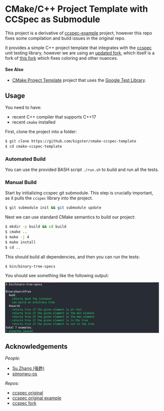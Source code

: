 # CMake/C++ Project Template with CCSpec as Submodule

This project is a derivative of [ccspec-example](https://github.com/zhangsu/ccspec-example/) project, however this repo fixes some compilation and build issues in the original repo.

It provides a simple C++ project template that integrates with the [ccspec](https://github.com/zhangsu/ccspec) unit testing library, however we are using an [updated fork](https://github.com/kigster/ccspec), which itself is a fork of [this fork](https://github.com/simonwu-os/ccspec) which fixes coloring and other nuances.

#### See Also

 * [CMake Project Template](https://github.com/kigster/cmake-project-template) project that uses the [Google Test Library](https://github.com/google/googletest).

## Usage

You need to have:

 * recent C++ compiler that supports C++17
 * recent `cmake` installed

 First, clone the project into a folder:

```bash
$ git clone https://github.com/kigster/cmake-ccspec-template
$ cd cmake-ccspec-template
```

### Automated Build

You can use the provided BASH script `./run.sh` to build and run all the tests.

### Manual Build

Start by initializing ccspec git submodule. This step is crucially important, as it pulls the `ccspec` library into the project.

```bash
$ git submodule init && git submodule update
```

Next we can use standard CMake semantics to build our project:

```bash
$ mkdir -p build && cd build
$ cmake ..
$ make -j 4 
$ make install
$ cd ..
```

This should build all dependencies, and then you can run the tests:

```bash
$ bin/binary-tree-specs
```

You should see something like the following output:

![ccspec](doc/ccspec.png)

## Acknowledgements

*People:*

 * [Su Zhang (張甦)](https://github.com/zhangsu)
 * [simonwu-os](https://github.com/simonwu-os)

*Repos:*

 * [ccspec original](https://github.com/zhangsu/ccspec)
 * [ccspec original example](https://github.com/zhangsu/ccspec-example/)
 * [ccspec fork](https://github.com/simonwu-os/ccspec)

